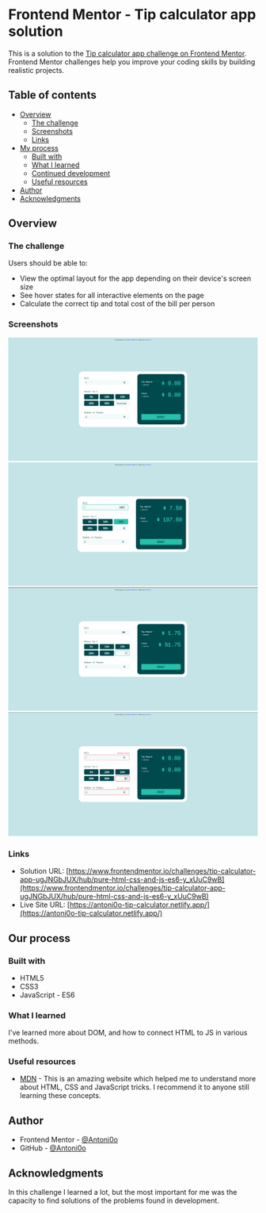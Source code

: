 # Frontend Mentor - Tip calculator app solution

This is a solution to the [Tip calculator app challenge on Frontend Mentor](https://www.frontendmentor.io/challenges/tip-calculator-app-ugJNGbJUX). Frontend Mentor challenges help you improve your coding skills by building realistic projects.

## Table of contents

- [Overview](#overview)
  - [The challenge](#the-challenge)
  - [Screenshots](#screenshots)
  - [Links](#links)
- [My process](#our-process)
  - [Built with](#built-with)
  - [What I learned](#what-we-learned)
  - [Continued development](#continued-development)
  - [Useful resources](#useful-resources)
- [Author](#author)
- [Acknowledgments](#acknowledgments)

## Overview

### The challenge

Users should be able to:

- View the optimal layout for the app depending on their device's screen size
- See hover states for all interactive elements on the page
- Calculate the correct tip and total cost of the bill per person

### Screenshots

![](./images/screenshot1.png)
![](./images/screenshot2.png)
![](./images/screenshot3.png)
![](./images/screenshot4.png)

### Links

- Solution URL: [https://www.frontendmentor.io/challenges/tip-calculator-app-ugJNGbJUX/hub/pure-html-css-and-js-es6-y_xUuC9wB](https://www.frontendmentor.io/challenges/tip-calculator-app-ugJNGbJUX/hub/pure-html-css-and-js-es6-y_xUuC9wB)
- Live Site URL: [https://antoni0o-tip-calculator.netlify.app/](https://antoni0o-tip-calculator.netlify.app/)

## Our process

### Built with

- HTML5
- CSS3
- JavaScript - ES6


### What I learned
I've learned more about DOM, and how to connect HTML to JS in various methods.


### Useful resources

- [MDN](https://developer.mozilla.org/) - This is an amazing website which helped me to understand more about HTML, CSS and JavaScript tricks. I recommend it to anyone still learning these concepts.

## Author

- Frontend Mentor - [@Antoni0o](https://www.frontendmentor.io/profile/Antoni0o)
- GitHub - [@Antoni0o](https://github.com/Antoni0o)

## Acknowledgments
In this challenge I learned a lot, but the most important for me was the capacity to find solutions of the problems found in development.


